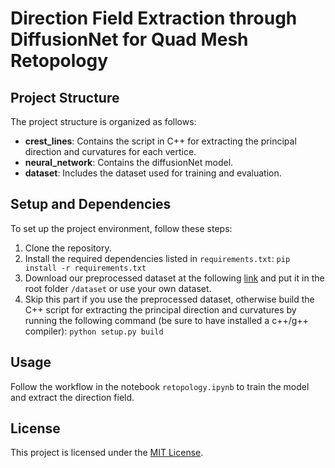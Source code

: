 # Direction Field Extraction through DiffusionNet for Quad Mesh Retopology

## Project Structure
The project structure is organized as follows:

- **crest_lines**: Contains the script in C++ for extracting the principal direction and curvatures for each vertice.
- **neural_network**: Contains the diffusionNet model.
- **dataset**: Includes the dataset used for training and evaluation.

## Setup and Dependencies
To set up the project environment, follow these steps:
1. Clone the repository.
2. Install the required dependencies listed in `requirements.txt`:
  ```pip install -r requirements.txt```
4. Download our preprocessed dataset at the following [link](https://polimi365-my.sharepoint.com/:u:/g/personal/10978268_polimi_it/EdHy8Ij3NSpPmQh7nrogHWYB7OizNwVeL_f_Vt6rfnmYbA?e=LtZy1c) and put it in the root folder `/dataset` or use your own dataset.
5. Skip this part if you use the preprocessed dataset, otherwise build the C++ script for extracting the principal direction and curvatures by running the following command (be sure to have installed a c++/g++ compiler):
  ```python setup.py build```

## Usage
Follow the workflow in the notebook `retopology.ipynb` to train the model and extract the direction field.

## License
This project is licensed under the [MIT License](LICENSE).

